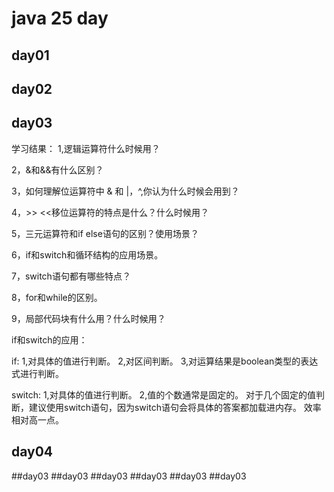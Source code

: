 # java 25 day

## day01


## day02




## day03
学习结果：
1,逻辑运算符什么时候用？


2，&和&&有什么区别？


3，如何理解位运算符中 & 和 |，^,你认为什么时候会用到？

4，>>  <<移位运算符的特点是什么？什么时候用？


5，三元运算符和if else语句的区别？使用场景？


6，if和switch和循环结构的应用场景。


7，switch语句都有哪些特点？


8，for和while的区别。


9，局部代码块有什么用？什么时候用？



if和switch的应用：

if:
	1,对具体的值进行判断。
	2,对区间判断。
	3,对运算结果是boolean类型的表达式进行判断。

switch:
	1,对具体的值进行判断。
	2,值的个数通常是固定的。
	对于几个固定的值判断，建议使用switch语句，因为switch语句会将具体的答案都加载进内存。
	效率相对高一点。
## day04

##day03
##day03
##day03
##day03
##day03
##day03

